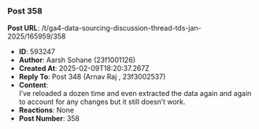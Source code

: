 ### Post 358
**Post URL**: /t/ga4-data-sourcing-discussion-thread-tds-jan-2025/165959/358
- **ID**: 593247
- **Author**: Aarsh Sohane (23f1001126)
- **Created At**: 2025-02-09T18:20:37.267Z
- **Reply To**: Post 348 (Arnav Raj , 23f3002537)
- **Content**:  
  I’ve reloaded a dozen time and even extracted the data again and again to account for any changes but it still doesn’t work.
- **Reactions**: None
- **Post Number**: 358

